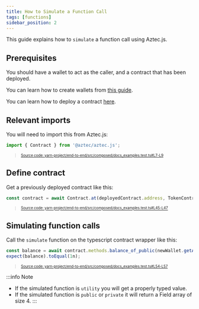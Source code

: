 ```yaml
---
title: How to Simulate a Function Call
tags: [functions]
sidebar_position: 2
---
```


This guide explains how to `simulate` a function call using Aztec.js.

## Prerequisites

You should have a wallet to act as the caller, and a contract that has been deployed.

You can learn how to create wallets from [this guide](./create_account.md).

You can learn how to deploy a contract [here](./deploy_contract.md).

## Relevant imports

You will need to import this from Aztec.js:

```typescript title="import_contract" showLineNumbers 
import { Contract } from '@aztec/aztec.js';
```
> <sup><sub><a href="https://github.com/AztecProtocol/aztec-packages/blob/v1.1.1/yarn-project/end-to-end/src/composed/docs_examples.test.ts#L7-L9" target="_blank" rel="noopener noreferrer">Source code: yarn-project/end-to-end/src/composed/docs_examples.test.ts#L7-L9</a></sub></sup>


## Define contract

Get a previously deployed contract like this:

```typescript title="get_contract" showLineNumbers 
const contract = await Contract.at(deployedContract.address, TokenContractArtifact, wallet);
```
> <sup><sub><a href="https://github.com/AztecProtocol/aztec-packages/blob/v1.1.1/yarn-project/end-to-end/src/composed/docs_examples.test.ts#L45-L47" target="_blank" rel="noopener noreferrer">Source code: yarn-project/end-to-end/src/composed/docs_examples.test.ts#L45-L47</a></sub></sup>


## Simulating function calls

Call the `simulate` function on the typescript contract wrapper like this:

```typescript title="simulate_function" showLineNumbers 
const balance = await contract.methods.balance_of_public(newWallet.getAddress()).simulate();
expect(balance).toEqual(1n);
```
> <sup><sub><a href="https://github.com/AztecProtocol/aztec-packages/blob/v1.1.1/yarn-project/end-to-end/src/composed/docs_examples.test.ts#L54-L57" target="_blank" rel="noopener noreferrer">Source code: yarn-project/end-to-end/src/composed/docs_examples.test.ts#L54-L57</a></sub></sup>


:::info Note
- If the simulated function is `utility` you will get a properly typed value.
- If the simulated function is `public` or `private` it will return a Field array of size 4.
:::
